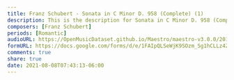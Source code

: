 ```yaml
---
title: Franz Schubert - Sonata in C Minor D. 958 (Complete) (1)
description: This is the description for Sonata in C Minor D. 958 (Complete) by Franz Schubert
composers: [Franz Schubert]
periods: [Romantic]
audioURL: https://OpenMusicDataset.github.io/Maestro/maestro-v3.0.0/2014/MIDI-UNPROCESSED_04-07-08-10-12-15-17_R2_2014_MID--AUDIO_07_R2_2014_wav.midi
formURL: https://docs.google.com/forms/d/e/1FAIpQLSeWjK9SOzm_Sg1hCLLz4ZIzuCNBQ8T7nUNju_IXiumkryBlOw/viewform
comments: true
share: true
date: 2021-08-08T07:43:13-06:00
---
```

